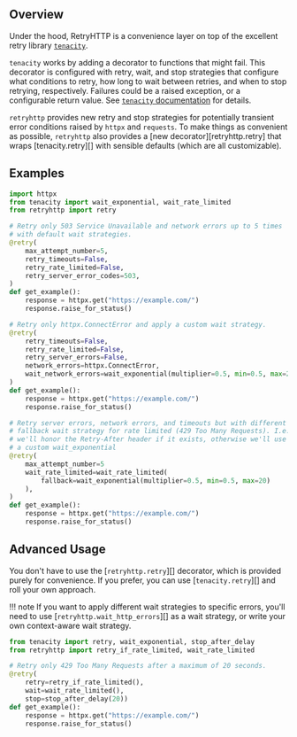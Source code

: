 ## Overview

Under the hood, RetryHTTP is a convenience layer on top of the excellent retry library [`tenacity`](https://github.com/jd/tenacity).

`tenacity` works by adding a decorator to functions that might fail. This decorator is configured with retry, wait, and stop strategies that configure what conditions to retry, how long to wait between retries, and when to stop retrying, respectively. Failures could be a raised exception, or a configurable return value. See [`tenacity` documentation](https://tenacity.readthedocs.io/en/latest/index.html) for details.

`retryhttp` provides new retry and stop strategies for potentially transient error conditions raised by `httpx` and `requests`. To make things as convenient as possible, `retryhttp` also provides a [new decorator][retryhttp.retry] that wraps [tenacity.retry][] with sensible defaults (which are all customizable).

## Examples

```python
import httpx
from tenacity import wait_exponential, wait_rate_limited
from retryhttp import retry

# Retry only 503 Service Unavailable and network errors up to 5 times
# with default wait strategies.
@retry(
    max_attempt_number=5,
    retry_timeouts=False,
    retry_rate_limited=False,
    retry_server_error_codes=503,
)
def get_example():
    response = httpx.get("https://example.com/")
    response.raise_for_status()

# Retry only httpx.ConnectError and apply a custom wait strategy.
@retry(
    retry_timeouts=False,
    retry_rate_limited=False,
    retry_server_errors=False,
    network_errors=httpx.ConnectError,
    wait_network_errors=wait_exponential(multiplier=0.5, min=0.5, max=20),
)
def get_example():
    response = httpx.get("https://example.com/")
    response.raise_for_status()

# Retry server errors, network errors, and timeouts but with different
# fallback wait strategy for rate limited (429 Too Many Requests). I.e.,
# we'll honor the Retry-After header if it exists, otherwise we'll use
# a custom wait_exponential
@retry(
    max_attempt_number=5
    wait_rate_limited=wait_rate_limited(
        fallback=wait_exponential(multiplier=0.5, min=0.5, max=20)
    ),
)
def get_example():
    response = httpx.get("https://example.com/")
    response.raise_for_status()
```

## Advanced Usage

You don't have to use the [`retryhttp.retry`][] decorator, which is provided purely for convenience. If you prefer, you can use [`tenacity.retry`][] and roll your own approach.

!!! note
    If you want to apply different wait strategies to specific errors, you'll need to use [`retryhttp.wait_http_errors`][] as a wait strategy, or write your own context-aware wait strategy.

```python
from tenacity import retry, wait_exponential, stop_after_delay
from retryhttp import retry_if_rate_limited, wait_rate_limited

# Retry only 429 Too Many Requests after a maximum of 20 seconds.
@retry(
    retry=retry_if_rate_limited(),
    wait=wait_rate_limited(),
    stop=stop_after_delay(20))
def get_example():
    response = httpx.get("https://example.com/")
    response.raise_for_status()
```